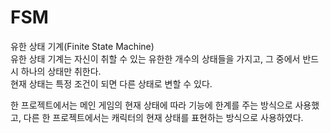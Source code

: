 # FSM  
유한 상태 기계(Finite State Machine)  
유한 상태 기계는 자신이 취할 수 있는 유한한 개수의 상태들을 가지고, 그 중에서 반드시 하나의 상태만 취한다.  
현재 상태는 특정 조건이 되면 다른 상태로 변할 수 있다.  

한 프로젝트에서는 메인 게임의 현재 상태에 따라 기능에 한계를 주는 방식으로 사용했고, 
다른 한 프로젝트에서는 캐릭터의 현재 상태를 표현하는 방식으로 사용하였다.  
